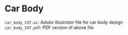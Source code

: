 # Car Body

`car_body_CUT.ai`: *Adobe Illustrator* file for car body design
`car_body_CUT.pdf`: PDF version of above file
